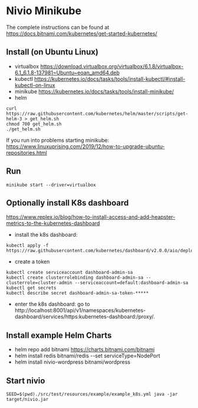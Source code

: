 # Nivio Minikube
 
The complete instructions can be found at https://docs.bitnami.com/kubernetes/get-started-kubernetes/


## Install (on Ubuntu Linux)

* virtualbox https://download.virtualbox.org/virtualbox/6.1.8/virtualbox-6.1_6.1.8-137981~Ubuntu~eoan_amd64.deb
* kubectl https://kubernetes.io/docs/tasks/tools/install-kubectl/#install-kubectl-on-linux
* minikube https://kubernetes.io/docs/tasks/tools/install-minikube/
* helm 
```
curl https://raw.githubusercontent.com/kubernetes/helm/master/scripts/get-helm-3 > get_helm.sh
chmod 700 get_helm.sh
./get_helm.sh
```

If you run into problems starting minikube: https://www.linuxuprising.com/2019/12/how-to-upgrade-ubuntu-repositories.html

## Run

```
minikube start --driver=virtualbox
```

## Optionally install K8s dashboard

https://www.replex.io/blog/how-to-install-access-and-add-heapster-metrics-to-the-kubernetes-dashboard

* install the k8s dashboard: 
```
kubectl apply -f https://raw.githubusercontent.com/kubernetes/dashboard/v2.0.0/aio/deploy/recommended.yaml
``` 

* create a token 
```
kubectl create serviceaccount dashboard-admin-sa
kubectl create clusterrolebinding dashboard-admin-sa --clusterrole=cluster-admin --serviceaccount=default:dashboard-admin-sa
kubectl get secrets
kubectl describe secret dashboard-admin-sa-token-*****
``` 
* enter the k8s dashboard: go to http://localhost:8001/api/v1/namespaces/kubernetes-dashboard/services/https:kubernetes-dashboard:/proxy/.


## Install example Helm Charts 
* helm repo add bitnami https://charts.bitnami.com/bitnami
* helm install redis bitnami/redis --set serviceType=NodePort
* helm install nivio-wordpress bitnami/wordpress

## Start nivio
```
SEED=$(pwd)./src/test/resources/example/example_k8s.yml java -jar target/nivio.jar
``` 

